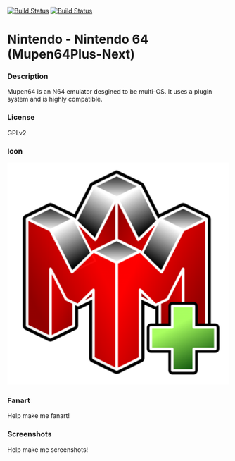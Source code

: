 [![Build Status](https://travis-ci.org/kodi-game/game.libretro.mupen64plus-nx.svg?branch=master)](https://travis-ci.org/kodi-game/game.libretro.mupen64plus-nx)
[![Build Status](https://ci.appveyor.com/api/projects/status/github/kodi-game/game.libretro.mupen64plus-nx?svg=true)](https://ci.appveyor.com/project/kodi-game/game-libretro-mupen64plus-nx)

# Nintendo - Nintendo 64 (Mupen64Plus-Next)

### Description

Mupen64 is an N64 emulator desgined to be multi-OS. It uses a plugin system and is highly compatible.

### License

GPLv2

### Icon

![Nintendo - Nintendo 64 (Mupen64Plus-Next) icon](game.libretro.mupen64plus-nx/resources/icon.png)

### Fanart

Help make me fanart!

### Screenshots

Help make me screenshots!
